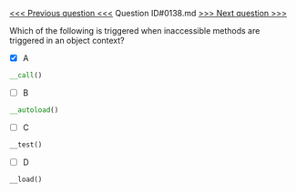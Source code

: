 [<<< Previous question <<<](0137.md)  Question ID#0138.md  [>>> Next question >>>](0139.md) 

Which of the following is triggered when inaccessible methods are triggered in an object context?

- [x] A
```php
__call()
```

- [ ] B
```php
__autoload()
```

- [ ] C
```php
__test()
```

- [ ] D
```php
__load()
```

